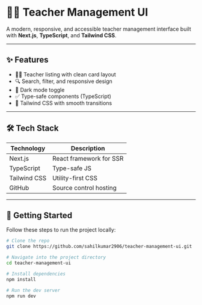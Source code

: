 # 👩‍🏫 Teacher Management UI

A modern, responsive, and accessible teacher management interface built with **Next.js**, **TypeScript**, and **Tailwind CSS**.

---

## ✨ Features

- 🧑‍🏫 Teacher listing with clean card layout
- 🔍 Search, filter, and responsive design
- 🌙 Dark mode toggle
- ✅ Type-safe components (TypeScript)
- 🎨 Tailwind CSS with smooth transitions

---

## 🛠️ Tech Stack

| Technology   | Description              |
|--------------|--------------------------|
| Next.js      | React framework for SSR  |
| TypeScript   | Type-safe JS             |
| Tailwind CSS | Utility-first CSS        |
| GitHub       | Source control hosting   |

---

## 🚀 Getting Started

Follow these steps to run the project locally:

```bash
# Clone the repo
git clone https://github.com/sahilkumar2906/teacher-management-ui.git

# Navigate into the project directory
cd teacher-management-ui

# Install dependencies
npm install

# Run the dev server
npm run dev
